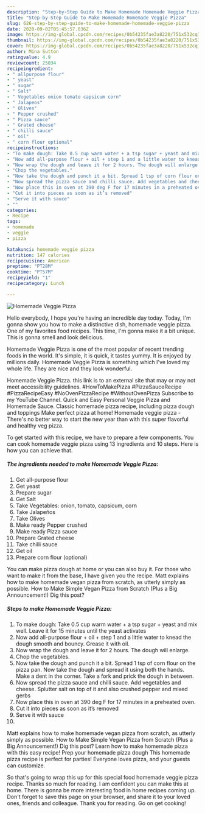 ```yaml
---
description: "Step-by-Step Guide to Make Homemade Homemade Veggie Pizza"
title: "Step-by-Step Guide to Make Homemade Homemade Veggie Pizza"
slug: 626-step-by-step-guide-to-make-homemade-homemade-veggie-pizza
date: 2020-09-02T05:45:57.036Z
image: https://img-global.cpcdn.com/recipes/0b54235fae3a8220/751x532cq70/homemade-veggie-pizza-recipe-main-photo.jpg
thumbnail: https://img-global.cpcdn.com/recipes/0b54235fae3a8220/751x532cq70/homemade-veggie-pizza-recipe-main-photo.jpg
cover: https://img-global.cpcdn.com/recipes/0b54235fae3a8220/751x532cq70/homemade-veggie-pizza-recipe-main-photo.jpg
author: Mina Sutton
ratingvalue: 4.9
reviewcount: 25034
recipeingredient:
- " allpurpose flour"
- " yeast"
- " sugar"
- " Salt"
- " Vegetables onion tomato capsicum corn"
- " Jalapeos"
- " Olives"
- " Pepper crushed"
- " Pizza sauce"
- " Grated cheese"
- " chilli sauce"
- " oil"
- " corn flour optional"
recipeinstructions:
- "To make dough: Take 0.5 cup warm water + a tsp sugar + yeast and mix well. Leave it for 15 minutes until the yeast activates"
- "Now add all-purpose flour + oil + step 1 and a little water to knead the dough smooth and bouncy. Grease it with oil."
- "Now wrap the dough and leave it for 2 hours. The dough will enlarge."
- "Chop the vegetables."
- "Now take the dough and punch it a bit. Spread 1 tsp of corn flour on the pizza pan. Now take the dough and spread it using both the hands. Make a dent in the corner. Take a fork and prick the dough in between."
- "Now spread the pizza sauce and chilli sauce. Add vegetables and cheese. Splutter salt on top of it and also crushed pepper and mixed gerbs"
- "Now place this in oven at 390 deg F for 17 minutes in a preheated oven."
- "Cut it into pieces as soon as it’s removed"
- "Serve it with sauce"
- ""
categories:
- Recipe
tags:
- homemade
- veggie
- pizza

katakunci: homemade veggie pizza 
nutrition: 147 calories
recipecuisine: American
preptime: "PT28M"
cooktime: "PT57M"
recipeyield: "1"
recipecategory: Lunch

---
```



![Homemade Veggie Pizza](https://img-global.cpcdn.com/recipes/0b54235fae3a8220/751x532cq70/homemade-veggie-pizza-recipe-main-photo.jpg)

Hello everybody, I hope you're having an incredible day today. Today, I'm gonna show you how to make a distinctive dish, homemade veggie pizza. One of my favorites food recipes. This time, I'm gonna make it a bit unique. This is gonna smell and look delicious.

Homemade Veggie Pizza is one of the most popular of recent trending foods in the world. It's simple, it is quick, it tastes yummy. It is enjoyed by millions daily. Homemade Veggie Pizza is something which I've loved my whole life. They are nice and they look wonderful.

Homemade Veggie Pizza. this link is to an external site that may or may not meet accessibility guidelines. #HowToMakePizza #PizzaSauceRecipe #PizzaRecipeEasy #NoOvenPizzaRecipe #WithoutOvenPizza Subscribe to my YouTube Channel. Quick and Easy Personal Veggie Pizza and Homemade Sauce. Classic homemade pizza recipe, including pizza dough and toppings Make perfect pizza at home! Homemade veggie pizza - There&#39;s no better way to start the new year than with this super flavorful and healthy veg pizza.


To get started with this recipe, we have to prepare a few components. You can cook homemade veggie pizza using 13 ingredients and 10 steps. Here is how you can achieve that.

<!--inarticleads1-->

##### The ingredients needed to make Homemade Veggie Pizza:

1. Get  all-purpose flour
1. Get  yeast
1. Prepare  sugar
1. Get  Salt
1. Take  Vegetables: onion, tomato, capsicum, corn
1. Take  Jalapeños
1. Take  Olives
1. Make ready  Pepper crushed
1. Make ready  Pizza sauce
1. Prepare  Grated cheese
1. Take  chilli sauce
1. Get  oil
1. Prepare  corn flour (optional)


You can make pizza dough at home or you can also buy it. For those who want to make it from the base, I have given you the recipe. Matt explains how to make homemade vegan pizza from scratch, as utterly simply as possible. How to Make Simple Vegan Pizza from Scratch (Plus a Big Announcement!) Dig this post? 

<!--inarticleads2-->

##### Steps to make Homemade Veggie Pizza:

1. To make dough: Take 0.5 cup warm water + a tsp sugar + yeast and mix well. Leave it for 15 minutes until the yeast activates
1. Now add all-purpose flour + oil + step 1 and a little water to knead the dough smooth and bouncy. Grease it with oil.
1. Now wrap the dough and leave it for 2 hours. The dough will enlarge.
1. Chop the vegetables.
1. Now take the dough and punch it a bit. Spread 1 tsp of corn flour on the pizza pan. Now take the dough and spread it using both the hands. Make a dent in the corner. Take a fork and prick the dough in between.
1. Now spread the pizza sauce and chilli sauce. Add vegetables and cheese. Splutter salt on top of it and also crushed pepper and mixed gerbs
1. Now place this in oven at 390 deg F for 17 minutes in a preheated oven.
1. Cut it into pieces as soon as it’s removed
1. Serve it with sauce
1. 


Matt explains how to make homemade vegan pizza from scratch, as utterly simply as possible. How to Make Simple Vegan Pizza from Scratch (Plus a Big Announcement!) Dig this post? Learn how to make homemade pizza with this easy recipe! Prep your homemade pizza dough This homemade pizza recipe is perfect for parties! Everyone loves pizza, and your guests can customize. 

So that's going to wrap this up for this special food homemade veggie pizza recipe. Thanks so much for reading. I am confident you can make this at home. There is gonna be more interesting food in home recipes coming up. Don't forget to save this page on your browser, and share it to your loved ones, friends and colleague. Thank you for reading. Go on get cooking!

